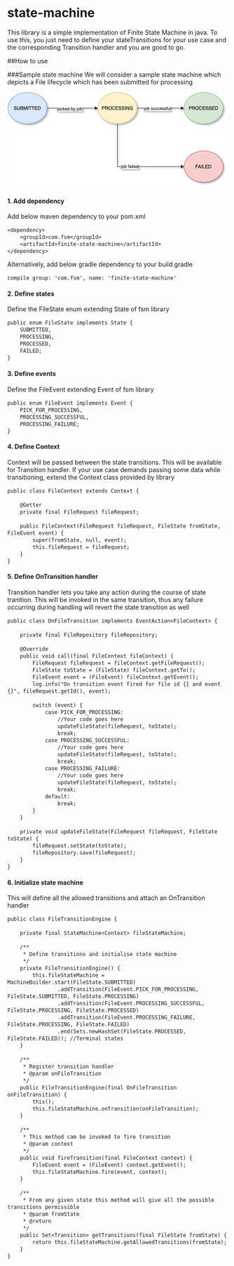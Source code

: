 # state-machine
This library is a simple implementation of Finite State Machine in java. To use this, you just need to define your stateTransitions for your use case and the corresponding Transition handler and you are good to go.

##How to use

###Sample state machine
We will consider a sample state machine which depicts a File lifecycle which has been submitted for processing

   ![Sample state machine](src/main/resources/images/file_lifecycle.png "Order State machine")

#### 1. Add dependency
Add below maven dependency to your pom.xml

    <dependency>
        <groupId>com.fsm</groupId>
        <artifactId>finite-state-machine</artifactId>
    </dependency>

Alternatively, add below gradle dependency to your build.gradle

    compile group: 'com.fsm', name: 'finite-state-machine'

#### 2. Define states
Define the FileState enum extending State of fsm library

    public enum FileState implements State {
        SUBMITTED,
        PROCESSING,
        PROCESSED,
        FAILED;
    }

#### 3. Define events
Define the FileEvent extending Event of fsm library

    public enum FileEvent implements Event {
        PICK_FOR_PROCESSING,
        PROCESSING_SUCCESSFUL,
        PROCESSING_FAILURE;
    }

#### 4. Define Context
Context will be passed between the state transitions. This will be available for Transition handler. If your use case demands passing some data while transitioning, extend the Context class provided by library

    public class FileContext extends Context {
    
        @Getter
        private final FileRequest fileRequest;
    
        public FileContext(FileRequest fileRequest, FileState fromState, FileEvent event) {
            super(fromState, null, event);
            this.fileRequest = fileRequest;
        }
    }


#### 5. Define OnTransition handler
Transition handler lets you take any action during the course of state tranition. This will be invoked in the same transition, thus any failure occurring during handling will revert the state transition as well

    public class OnFileTransition implements EventAction<FileContext> {
    
        private final FileRepository fileRepository;
    
        @Override
        public void call(final FileContext fileContext) {
            FileRequest fileRequest = fileContext.getFileRequest();
            FileState toState = (FileState) fileContext.getTo();
            FileEvent event = (FileEvent) fileContext.getEvent();
            log.info("On transition event fired for file id {} and event {}", fileRequest.getId(), event);
    
            switch (event) {
                case PICK_FOR_PROCESSING:
                    //Your code goes here
                    updateFileState(fileRequest, toState);
                    break;
                case PROCESSING_SUCCESSFUL:
                    //Your code goes here
                    updateFileState(fileRequest, toState);
                    break;
                case PROCESSING_FAILURE:
                    //Your code goes here
                    updateFileState(fileRequest, toState);
                    break;
                default:
                    break;
            }
        }
    
        private void updateFileState(FileRequest fileRequest, FileState toState) {
            fileRequest.setState(toState);
            fileRepository.save(fileRequest);
        }
    }

#### 6. Initialize state machine
This will define all the allowed transitions and attach an OnTransition handler

    public class FileTransitionEngine {
    
        private final StateMachine<Context> fileStateMachine;
    
        /**
         * Define transitions and initialise state machine
         */
        private FileTransitionEngine() {
            this.fileStateMachine = MachineBuilder.start(FileState.SUBMITTED)
                    .addTransition(FileEvent.PICK_FOR_PROCESSING, FileState.SUBMITTED, FileState.PROCESSING)
                    .addTransition(FileEvent.PROCESSING_SUCCESSFUL, FileState.PROCESSING, FileState.PROCESSED)
                    .addTransition(FileEvent.PROCESSING_FAILURE, FileState.PROCESSING, FileState.FAILED)
                    .end(Sets.newHashSet(FileState.PROCESSED, FileState.FAILED)); //Terminal states
        }
    
        /**
         * Register transition handler
         * @param onFileTransition
         */
        public FileTransitionEngine(final OnFileTransition onFileTransition) {
            this();
            this.fileStateMachine.onTransition(onFileTransition);
        }
    
        /**
         * This method cam be invoked to fire transition
         * @param context
         */
        public void fireTransition(final FileContext context) {
            FileEvent event = (FileEvent) context.getEvent();
            this.fileStateMachine.fire(event, context);
        }
    
        /**
         * From any given state this method will give all the possible transitions permissible
         * @param fromState
         * @return
         */
        public Set<Transition> getTransitions(final FileState fromState) {
            return this.fileStateMachine.getAllowedTransitions(fromState);
        }
    }